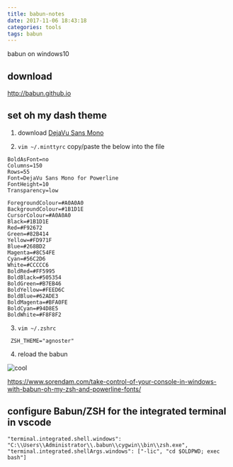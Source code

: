 ```yaml
---
title: babun-notes
date: 2017-11-06 18:43:18
categories: tools
tags: babun
---
```

babun on windows10
<!--more-->
## download
http://babun.github.io
## set oh my dash theme

1. download [DejaVu Sans Mono](https://github.com/powerline/fonts/blob/master/DejaVuSansMono/DejaVu%20Sans%20Mono%20for%20Powerline.ttf)

2. `vim ~/.minttyrc`  copy/paste the below into the file
```
BoldAsFont=no
Columns=150
Rows=55
Font=DejaVu Sans Mono for Powerline
FontHeight=10
Transparency=low

ForegroundColour=#A0A0A0
BackgroundColour=#1B1D1E
CursorColour=#A0A0A0
Black=#1B1D1E
Red=#F92672
Green=#82B414
Yellow=#FD971F
Blue=#268BD2
Magenta=#8C54FE
Cyan=#56C2D6
White=#CCCCC6
BoldRed=#FF5995
BoldBlack=#505354
BoldGreen=#B7EB46
BoldYellow=#FEED6C
BoldBlue=#62ADE3
BoldMagenta=#BFA0FE
BoldCyan=#94D8E5
BoldWhite=#F8F8F2
```

3. `vim ~/.zshrc`
```
 ZSH_THEME="agnoster"
```
4. reload the babun

![cool](http://ou7k0sem6.bkt.clouddn.com/blog/171106/93BI8JB8dH.png?imageslim)


https://www.sorendam.com/take-control-of-your-console-in-windows-with-babun-oh-my-zsh-and-powerline-fonts/

## configure Babun/ZSH for the integrated terminal in vscode

```
"terminal.integrated.shell.windows": "C:\\Users\\Administrator\\.babun\\cygwin\\bin\\zsh.exe",
"terminal.integrated.shellArgs.windows": ["-lic", "cd $OLDPWD; exec bash"]
```
